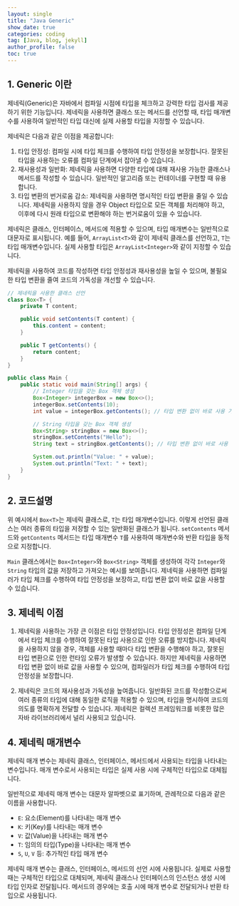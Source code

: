 ```yaml
---
layout: single
title: "Java Generic"
show_date: true
categories: coding
tag: [Java, blog, jekyll]
author_profile: false
toc: true
---
```


## 1. Generic 이란

제네릭(Generic)은 자바에서 컴파일 시점에 타입을 체크하고 강력한 타입 검사를 제공하기 위한 기능입니다. 제네릭을 사용하면 클래스 또는 메서드를 선언할 때, 타입 매개변수를 사용하여 일반적인 타입 대신에 실제 사용할 타입을 지정할 수 있습니다.

제네릭은 다음과 같은 이점을 제공합니다:

1. 타입 안정성: 컴파일 시에 타입 체크를 수행하여 타입 안정성을 보장합니다. 잘못된 타입을 사용하는 오류를 컴파일 단계에서 잡아낼 수 있습니다.
2. 재사용성과 일반화: 제네릭을 사용하면 다양한 타입에 대해 재사용 가능한 클래스나 메서드를 작성할 수 있습니다. 일반적인 알고리즘 또는 컨테이너를 구현할 때 유용합니다.
3. 타입 변환의 번거로움 감소: 제네릭을 사용하면 명시적인 타입 변환을 줄일 수 있습니다. 제네릭을 사용하지 않을 경우 Object 타입으로 모든 객체를 처리해야 하고, 이후에 다시 원래 타입으로 변환해야 하는 번거로움이 있을 수 있습니다.

제네릭은 클래스, 인터페이스, 메서드에 적용할 수 있으며, 타입 매개변수는 일반적으로 대문자로 표시됩니다. 예를 들어, `ArrayList<T>`와 같이 제네릭 클래스를 선언하고, `T`는 타입 매개변수입니다. 실제 사용할 타입은 `ArrayList<Integer>`와 같이 지정할 수 있습니다.

제네릭을 사용하여 코드를 작성하면 타입 안정성과 재사용성을 높일 수 있으며, 불필요한 타입 변환을 줄여 코드의 가독성을 개선할 수 있습니다.

```java
// 제네릭을 사용한 클래스 선언
class Box<T> {
    private T content;

    public void setContents(T content) {
        this.content = content;
    }

    public T getContents() {
        return content;
    }
}

public class Main {
    public static void main(String[] args) {
        // Integer 타입을 갖는 Box 객체 생성
        Box<Integer> integerBox = new Box<>();
        integerBox.setContents(10);
        int value = integerBox.getContents(); // 타입 변환 없이 바로 사용 가능

        // String 타입을 갖는 Box 객체 생성
        Box<String> stringBox = new Box<>();
        stringBox.setContents("Hello");
        String text = stringBox.getContents(); // 타입 변환 없이 바로 사용 가능

        System.out.println("Value: " + value);
        System.out.println("Text: " + text);
    }
}
```

## 2. 코드설명

위 예시에서 `Box<T>`는 제네릭 클래스로, `T`는 타입 매개변수입니다. 이렇게 선언된 클래스는 여러 종류의 타입을 저장할 수 있는 일반화된 클래스가 됩니다. `setContents` 메서드와 `getContents` 메서드는 타입 매개변수 `T`를 사용하여 매개변수와 반환 타입을 동적으로 지정합니다.

`Main` 클래스에서는 `Box<Integer>`와 `Box<String>` 객체를 생성하여 각각 `Integer`와 `String` 타입의 값을 저장하고 가져오는 예시를 보여줍니다. 제네릭을 사용하면 컴파일러가 타입 체크를 수행하여 타입 안정성을 보장하고, 타입 변환 없이 바로 값을 사용할 수 있습니다.

## 3. 제네릭 이점

1. 제네릭을 사용하는 가장 큰 이점은 타입 안정성입니다. 타입 안정성은 컴파일 단계에서 타입 체크를 수행하여 잘못된 타입 사용으로 인한 오류를 방지합니다. 제네릭을 사용하지 않을 경우, 객체를 사용할 때마다 타입 변환을 수행해야 하고, 잘못된 타입 변환으로 인한 런타임 오류가 발생할 수 있습니다. 하지만 제네릭을 사용하면 타입 변환 없이 바로 값을 사용할 수 있으며, 컴파일러가 타입 체크를 수행하여 타입 안정성을 보장합니다.

2. 제네릭은 코드의 재사용성과 가독성을 높여줍니다. 일반화된 코드를 작성함으로써 여러 종류의 타입에 대해 동일한 로직을 적용할 수 있으며, 타입을 명시하여 코드의 의도를 명확하게 전달할 수 있습니다. 제네릭은 컬렉션 프레임워크를 비롯한 많은 자바 라이브러리에서 널리 사용되고 있습니다.

## 4. 제네릭 매개변수

제네릭 매개 변수는 제네릭 클래스, 인터페이스, 메서드에서 사용되는 타입을 나타내는 변수입니다. 매개 변수로서 사용되는 타입은 실제 사용 시에 구체적인 타입으로 대체됩니다.

일반적으로 제네릭 매개 변수는 대문자 알파벳으로 표기하며, 관례적으로 다음과 같은 이름을 사용합니다.

- `E`: 요소(Element)를 나타내는 매개 변수
- `K`: 키(Key)를 나타내는 매개 변수
- `V`: 값(Value)을 나타내는 매개 변수
- `T`: 임의의 타입(Type)을 나타내는 매개 변수
- `S`, `U`, `V` 등: 추가적인 타입 매개 변수

제네릭 매개 변수는 클래스, 인터페이스, 메서드의 선언 시에 사용됩니다. 실제로 사용할 때는 구체적인 타입으로 대체되며, 제네릭 클래스나 인터페이스의 인스턴스 생성 시에 타입 인자로 전달됩니다. 메서드의 경우에는 호출 시에 매개 변수로 전달되거나 반환 타입으로 사용됩니다.

<!--
{: .notice--danger}

<div class="notice--success">
추상 클래스와 인터페이스는 모두 다형성을 구현하는 데 사용되는 중요한 개념들입니다. 추상 클래스는 상속 관계에서 기본적인 구현을 제공하면서 확장 가능한 클래스를 정의할 때 사용되고, 인터페이스는 다른 클래스들 간에 공통된 동작을 보장하기 위한 규약을 제공할 때 사용됩니다.
</div> -->
